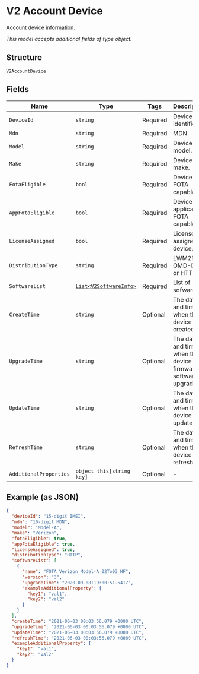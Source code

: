 
# V2 Account Device

Account device information.

*This model accepts additional fields of type object.*

## Structure

`V2AccountDevice`

## Fields

| Name | Type | Tags | Description |
|  --- | --- | --- | --- |
| `DeviceId` | `string` | Required | Device identifier. |
| `Mdn` | `string` | Required | MDN. |
| `Model` | `string` | Required | Device model. |
| `Make` | `string` | Required | Device make. |
| `FotaEligible` | `bool` | Required | Device FOTA capable. |
| `AppFotaEligible` | `bool` | Required | Device application FOTA capable. |
| `LicenseAssigned` | `bool` | Required | License assigned device. |
| `DistributionType` | `string` | Required | LWM2M, OMD-DM or HTTP. |
| `SoftwareList` | [`List<V2SoftwareInfo>`](../../doc/models/v2-software-info.md) | Required | List of sofware. |
| `CreateTime` | `string` | Optional | The date and time of when the device is created. |
| `UpgradeTime` | `string` | Optional | The date and time of when the device firmware or software is upgraded. |
| `UpdateTime` | `string` | Optional | The date and time of when the device is updated. |
| `RefreshTime` | `string` | Optional | The date and time of when the device is refreshed. |
| `AdditionalProperties` | `object this[string key]` | Optional | - |

## Example (as JSON)

```json
{
  "deviceId": "15-digit IMEI",
  "mdn": "10-digit MDN",
  "model": "Model-A",
  "make": "Verizon",
  "fotaEligible": true,
  "appFotaEligible": true,
  "licenseAssigned": true,
  "distributionType": "HTTP",
  "softwareList": [
    {
      "name": "FOTA_Verizon_Model-A_02To03_HF",
      "version": "3",
      "upgradeTime": "2020-09-08T19:00:51.541Z",
      "exampleAdditionalProperty": {
        "key1": "val1",
        "key2": "val2"
      }
    }
  ],
  "createTime": "2021-06-03 00:03:56.079 +0000 UTC",
  "upgradeTime": "2021-06-03 00:03:56.079 +0000 UTC",
  "updateTime": "2021-06-03 00:03:56.079 +0000 UTC",
  "refreshTime": "2021-06-03 00:03:56.079 +0000 UTC",
  "exampleAdditionalProperty": {
    "key1": "val1",
    "key2": "val2"
  }
}
```


